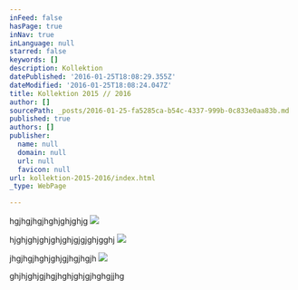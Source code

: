 ```yaml
---
inFeed: false
hasPage: true
inNav: true
inLanguage: null
starred: false
keywords: []
description: Kollektion
datePublished: '2016-01-25T18:08:29.355Z'
dateModified: '2016-01-25T18:08:24.047Z'
title: Kollektion 2015 // 2016
author: []
sourcePath: _posts/2016-01-25-fa5285ca-b54c-4337-999b-0c833e0aa83b.md
published: true
authors: []
publisher:
  name: null
  domain: null
  url: null
  favicon: null
url: kollektion-2015-2016/index.html
_type: WebPage

---
```

hgjhgjhgjhghjghjghjg
![](https://s3-us-west-2.amazonaws.com/the-grid-img/p/fb3b65c7ba6f919c3c3e8745a568d6635c57a131.jpg)

hjghjghjghjghjghjgjgjghjgghj
![](https://s3-us-west-2.amazonaws.com/the-grid-img/p/c52098235b6d19d8b1cf20908ea12153b8549f2f.jpg)

jhgjhgjhghjghjgjhgjhgjh
![](https://s3-us-west-2.amazonaws.com/the-grid-img/p/ef22f06be8bf5329a13ea606f4291efddfd68bd3.jpg)

ghjhjghjgjhgjhghjghjgjhghgjjhg